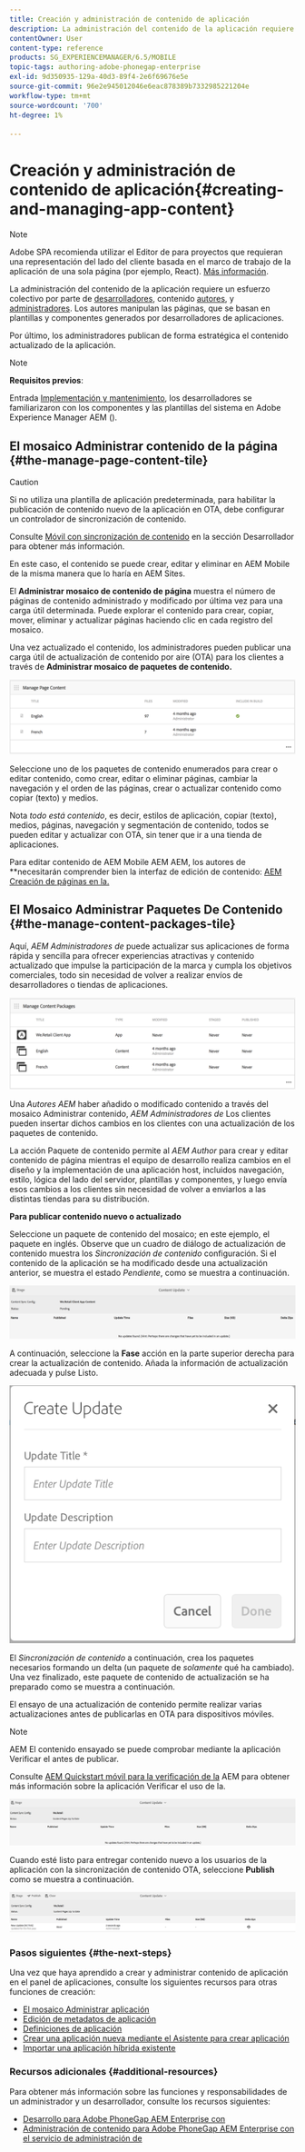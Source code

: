 ```yaml
---
title: Creación y administración de contenido de aplicación
description: La administración del contenido de la aplicación requiere un esfuerzo colectivo por parte de los desarrolladores, los autores de contenido y los administradores. Los autores manipulan las páginas, que se basan en plantillas y componentes generados por desarrolladores de aplicaciones.
contentOwner: User
content-type: reference
products: SG_EXPERIENCEMANAGER/6.5/MOBILE
topic-tags: authoring-adobe-phonegap-enterprise
exl-id: 9d350935-129a-40d3-89f4-2e6f69676e5e
source-git-commit: 96e2e945012046e6eac878389b7332985221204e
workflow-type: tm+mt
source-wordcount: '700'
ht-degree: 1%

---
```


# Creación y administración de contenido de aplicación{#creating-and-managing-app-content}

>[!NOTE]
>
>Adobe SPA recomienda utilizar el Editor de para proyectos que requieran una representación del lado del cliente basada en el marco de trabajo de la aplicación de una sola página (por ejemplo, React). [Más información](/help/sites-developing/spa-overview.md).

La administración del contenido de la aplicación requiere un esfuerzo colectivo por parte de [desarrolladores](#developer), contenido [autores](#author), y [administradores](#administrator). Los autores manipulan las páginas, que se basan en plantillas y componentes generados por desarrolladores de aplicaciones.

Por último, los administradores publican de forma estratégica el contenido actualizado de la aplicación.

>[!NOTE]
>
>**Requisitos previos**:
>
>Entrada [Implementación y mantenimiento](/help/sites-deploying/deploy.md), los desarrolladores se familiarizaron con los componentes y las plantillas del sistema en Adobe Experience Manager AEM ().

## El mosaico Administrar contenido de la página {#the-manage-page-content-tile}

>[!CAUTION]
>
>Si no utiliza una plantilla de aplicación predeterminada, para habilitar la publicación de contenido nuevo de la aplicación en OTA, debe configurar un controlador de sincronización de contenido.
>
>Consulte [Móvil con sincronización de contenido](/help/mobile/phonegap-contentsync.md) en la sección Desarrollador para obtener más información.

En este caso, el contenido se puede crear, editar y eliminar en AEM Mobile de la misma manera que lo haría en AEM Sites.

El **Administrar mosaico de contenido de página** muestra el número de páginas de contenido administrado y modificado por última vez para una carga útil determinada. Puede explorar el contenido para crear, copiar, mover, eliminar y actualizar páginas haciendo clic en cada registro del mosaico.

Una vez actualizado el contenido, los administradores pueden publicar una carga útil de actualización de contenido por aire (OTA) para los clientes a través de **Administrar mosaico de paquetes de contenido.**

![chlimage_1-161](assets/chlimage_1-161.png)

Seleccione uno de los paquetes de contenido enumerados para crear o editar contenido, como crear, editar o eliminar páginas, cambiar la navegación y el orden de las páginas, crear o actualizar contenido como copiar (texto) y medios.

Nota *todo está contenido*, es decir, estilos de aplicación, copiar (texto), medios, páginas, navegación y segmentación de contenido, todos se pueden editar y actualizar con OTA, sin tener que ir a una tienda de aplicaciones.

Para editar contenido de AEM Mobile AEM AEM, los autores de **necesitarán comprender bien la interfaz de edición de contenido: [AEM Creación de páginas en la.](/help/sites-authoring/qg-page-authoring.md)

## El Mosaico Administrar Paquetes De Contenido {#the-manage-content-packages-tile}

Aquí, *AEM Administradores de* puede actualizar sus aplicaciones de forma rápida y sencilla para ofrecer experiencias atractivas y contenido actualizado que impulse la participación de la marca y cumpla los objetivos comerciales, todo sin necesidad de volver a realizar envíos de desarrolladores o tiendas de aplicaciones.

![chlimage_1-162](assets/chlimage_1-162.png)

Una *Autores AEM* haber añadido o modificado contenido a través del mosaico Administrar contenido, *AEM Administradores de* Los clientes pueden insertar dichos cambios en los clientes con una actualización de los paquetes de contenido.

La acción Paquete de contenido permite al *AEM Author* para crear y editar contenido de página mientras el equipo de desarrollo realiza cambios en el diseño y la implementación de una aplicación host, incluidos navegación, estilo, lógica del lado del servidor, plantillas y componentes, y luego envía esos cambios a los clientes sin necesidad de volver a enviarlos a las distintas tiendas para su distribución.

**Para publicar contenido nuevo o actualizado**

Seleccione un paquete de contenido del mosaico; en este ejemplo, el paquete en inglés. Observe que un cuadro de diálogo de actualización de contenido muestra los *Sincronización de contenido* configuración. Si el contenido de la aplicación se ha modificado desde una actualización anterior, se muestra el estado *Pendiente*, como se muestra a continuación.

![chlimage_1-163](assets/chlimage_1-163.png)

A continuación, seleccione la **Fase** acción en la parte superior derecha para crear la actualización de contenido. Añada la información de actualización adecuada y pulse Listo.

![chlimage_1-164](assets/chlimage_1-164.png)

El *Sincronización de contenido* a continuación, crea los paquetes necesarios formando un delta (un paquete de *solamente* qué ha cambiado). Una vez finalizado, este paquete de contenido de actualización se ha preparado como se muestra a continuación.

El ensayo de una actualización de contenido permite realizar varias actualizaciones antes de publicarlas en OTA para dispositivos móviles.

>[!NOTE]
>
>AEM El contenido ensayado se puede comprobar mediante la aplicación Verificar el antes de publicar.
>
>Consulte [AEM Quickstart móvil para la verificación de la](/help/mobile/phonegap-mobile-quickstart.md) AEM para obtener más información sobre la aplicación Verificar el uso de la.

![chlimage_1-165](assets/chlimage_1-165.png)

Cuando esté listo para entregar contenido nuevo a los usuarios de la aplicación con la sincronización de contenido OTA, seleccione **Publish** como se muestra a continuación.

![chlimage_1-166](assets/chlimage_1-166.png)

### Pasos siguientes {#the-next-steps}

Una vez que haya aprendido a crear y administrar contenido de aplicación en el panel de aplicaciones, consulte los siguientes recursos para otras funciones de creación:

* [El mosaico Administrar aplicación](/help/mobile/phonegap-app-details-tile.md)
* [Edición de metadatos de aplicación](/help/mobile/phonegap-editmetadata.md)
* [Definiciones de aplicación](/help/mobile/phonegap-app-definitions.md)
* [Crear una aplicación nueva mediante el Asistente para crear aplicación](/help/mobile/phonegap-create-new-app.md)
* [Importar una aplicación híbrida existente](/help/mobile/phonegap-adding-content-to-imported-app.md)

### Recursos adicionales {#additional-resources}

Para obtener más información sobre las funciones y responsabilidades de un administrador y un desarrollador, consulte los recursos siguientes:

* [Desarrollo para Adobe PhoneGap AEM Enterprise con](/help/mobile/developing-in-phonegap.md)
* [Administración de contenido para Adobe PhoneGap AEM Enterprise con el servicio de administración de](/help/mobile/administer-phonegap.md)
